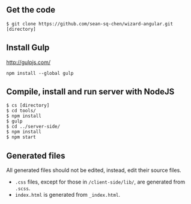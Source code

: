 ## Get the code
```shell
$ git clone https://github.com/sean-sq-chen/wizard-angular.git [directory]
```

## Install Gulp

http://gulpjs.com/
```shell
npm install --global gulp
```

## Compile, install and run server with NodeJS

```shell
$ cs [directory]
$ cd tools/
$ npm install
$ gulp
$ cd ../server-side/
$ npm install
$ npm start
```
## Generated files
All generated files should not be edited, instead, edit their source files.
* `.css` files, except for those in `/client-side/lib/`, are generated from `.scss`.
* `index.html` is generated from `_index.html`.
